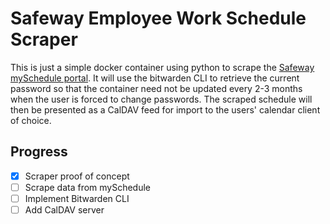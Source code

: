 Safeway Employee Work Schedule Scraper
======================================

This is just a simple docker container using python to scrape the [Safeway 
mySchedule portal](myschedule.safeway.com/ESS/AuthN/SwyLogin.aspx?ReturnURL=%2fESS).
It will use the bitwarden CLI to retrieve the current password so that the container
need not be updated every 2-3 months when the user is forced to change passwords.
The scraped schedule will then be presented as a CalDAV feed for import to the
users' calendar client of choice.

Progress
--------

- [x] Scraper proof of concept
- [ ] Scrape data from mySchedule
- [ ] Implement Bitwarden CLI
- [ ] Add CalDAV server 
